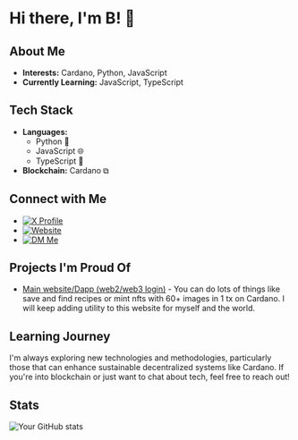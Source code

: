 # Hi there, I'm B! 👋

## About Me
- **Interests:** Cardano, Python, JavaScript
- **Currently Learning:** JavaScript, TypeScript

## Tech Stack
- **Languages:** 
  - Python 🐍
  - JavaScript 🌐
  - TypeScript 📝
- **Blockchain:** Cardano ⧉

## Connect with Me
- [![X Profile](https://img.shields.io/badge/X%20Profile-blue?style=flat&logo=x&logoColor=white)](https://x.com/regirock8080)
- [![Website](https://img.shields.io/badge/Website-Visit-7289DA?style=flat&logo=globe&logoColor=white)](https://www.cardanotools.xyz)
- [![DM Me](https://img.shields.io/badge/DM%20Me-Discord-7289DA?style=flat&logo=discord&logoColor=white)](https://discord.com/users/cardanokid)

## Projects I'm Proud Of
- [Main website/Dapp (web2/web3 login)](https://github.com/ensured/cardanotools.xyz) - You can do lots of things like save and find recipes or mint nfts with 60+ images in 1 tx on Cardano. I will keep adding utility to this website for myself and the world.

## Learning Journey
I'm always exploring new technologies and methodologies, particularly those that can enhance sustainable decentralized systems like Cardano. If you're into blockchain or just want to chat about tech, feel free to reach out!

## Stats
![Your GitHub stats](https://github-readme-stats.vercel.app/api?username=ensured&show_icons=true&theme=radical)
